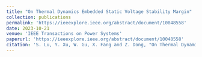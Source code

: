 ```yaml
---
title: "On Thermal Dynamics Embedded Static Voltage Stability Margin"
collection: publications
permalink: 'https://ieeexplore.ieee.org/abstract/document/10048558'
date: 2023-10-21
venue: 'IEEE Transactions on Power Systems'
paperurl: 'https://ieeexplore.ieee.org/abstract/document/10048558'
citation: 'S. Lu, Y. Xu, W. Gu, X. Fang and Z. Dong, "On Thermal Dynamics Embedded Static Voltage Stability Margin," in IEEE Transactions on Power Systems, vol. 38, no. 3, pp. 2982-2985, May 2023, doi: 10.1109/TPWRS.2023.3246301.'
---
```

